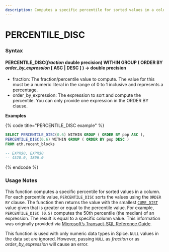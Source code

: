 ```yaml
---
description: Computes a specific percentile for sorted values in a column.
---
```


# PERCENTILE\_DISC

### Syntax <a href="#syntax" id="syntax"></a>

#### PERCENTILE\_DISC(_fraction_ double precision) WITHIN GROUP ( ORDER BY _order\_by\_expression_ \[ ASC | DESC ] ) → double precision <a href="#percentile_discfraction-double-precision-within-group--order-by-order_by_expression--asc--desc----do" id="percentile_discfraction-double-precision-within-group--order-by-order_by_expression--asc--desc----do"></a>

* fraction: The fraction/percentile value to compute. The value for this must be a numeric literal in the range of 0 to 1 inclusive and represents a percentage.
* order\_by\_expression: The expression to sort and compute the percentile. You can only provide one expression in the ORDER BY clause.

**Examples**

{% code title="PERCENTILE_DISC example" %}
```sql
SELECT PERCENTILE_DISC(0.6) WITHIN GROUP ( ORDER BY pop ASC ), 
PERCENTILE_DISC(0.6) WITHIN GROUP ( ORDER BY pop DESC )
FROM eth.recent_blocks 

-- EXPR$0, EXPR$0
-- 4520.0, 1806.0
```
{% endcode %}

### Usage Notes <a href="#usage-notes" id="usage-notes"></a>

This function computes a specific percentile for sorted values in a column. For each percentile value, `PERCENTILE_DISC` sorts the values using the `ORDER BY` clause. The function then returns the value with the smallest [`CUME_DIST`](../window/cume\_dist.md) value given that is greater or equal to the percentile value. For example, `PERCENTILE_DISC (0.5)` computes the 50th percentile (the median) of an expression. The result is equal to a specific column value. This information was originally provided via [Microsoft’s Transact-SQL Reference Guide](https://bit.ly/3BHYHvM).

This function is used with only numeric data types in Spice. `NULL` values in the data set are ignored. However, passing `NULL` as _fraction_ or as _order\_by\_expression_ will cause an error.
